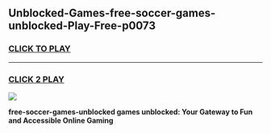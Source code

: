 
## Unblocked-Games-free-soccer-games-unblocked-Play-Free-p0073
<h3>
<a href="https://premium76.site?title=free-soccer-games-unblocked&ref=23A">CLICK TO PLAY</a></h3>
<hr>

<h3>
<a href="https://premium76.site?title=free-soccer-games-unblocked&ref=23A">CLICK 2 PLAY</a>
  
</h3>

<a href="https://premium76.site?title=free-soccer-games-unblocked&ref=23A"><img src="https://clearcache.store/games.png"></a>


**free-soccer-games-unblocked games unblocked: Your Gateway to Fun and Accessible Online Gaming**
